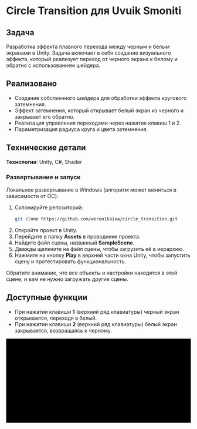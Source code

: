 # Circle Transition для Uvuik Smoniti

## Задача
Разработка эффекта плавного перехода между черным и белым экранами в Unity. 
Задача включает в себя создание визуального эффекта, который реализует переход от черного экрана к белому и обратно с использованием шейдера.

## Реализовано
- Создание собственного шейдера для обработки эффекта кругового затемнения.
- Эффект затемнения, который открывает белый экран из черного и закрывает его обратно.
- Реализация управления переходами через нажатие клавиш 1 и 2.
- Параметризация радиуса круга и цвета затемнения.

## Технические детали
**Технологии**: Unity, C#, Shader

### Развертывание и запуск
Локальное развертывание в Windows (алгоритм может меняться в зависимости от ОС):
1. Склонируйте репозиторий:
   ```bash
   git clone https://github.com/weron1kaiva/circle_transition.git
   ```
2. Откройте проект в Unity.
3. Перейдите в папку **Assets** в проводнике проекта.
4. Найдите файл сцены, названный **SampleScene**.
5. Дважды щелкните на файл сцены, чтобы загрузить её в иерархию.
6. Нажмите на кнопку **Play** в верхней части окна Unity, чтобы запустить сцену и протестировать функциональность.

Обратите внимание, что все объекты и настройки находятся в этой сцене, и вам не нужно загружать другие сцены.

## Доступные функции

- При нажатии клавиши **1** (верхний ряд клавиатуры) черный экран открывается, переходя в белый.
- При нажатии клавиши **2** (верхний ряд клавиатуры) белый экран закрывается, возвращаясь к черному.

<p align="center">
  <img src="t.gif" alt="animated" />
</p>
